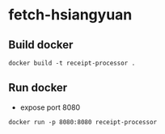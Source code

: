 # fetch-hsiangyuan

## Build docker
```
docker build -t receipt-processor .
```

## Run docker
- expose port 8080
```
docker run -p 8080:8080 receipt-processor
```